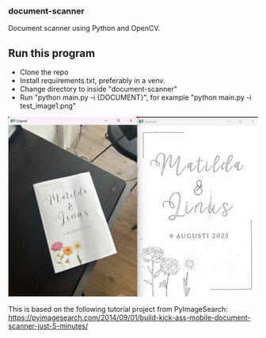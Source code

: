 ### document-scanner
Document scanner using Python and OpenCV.

## Run this program
- Clone the repo
- Install requirements.txt, preferably in a venv.
- Change directory to inside "document-scanner"
- Run "python main.py -i {DOCUMENT}", for example "python main.py -i test_image1.png"

![Example](example.png)

This is based on the following tutorial project from PyImageSearch:
https://pyimagesearch.com/2014/09/01/build-kick-ass-mobile-document-scanner-just-5-minutes/

